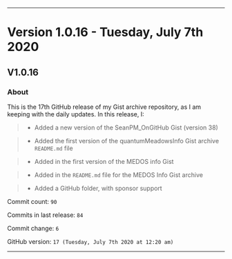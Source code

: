 
***

# Version 1.0.16 - Tuesday, July 7th 2020

## V1.0.16

### About

This is the 17th GitHub release of my Gist archive repository, as I am keeping with the daily updates. In this release, I:

> * Added a new version of the SeanPM_OnGitHub Gist (version 38)

> * Added the first version of the quantumMeadowsInfo Gist archive `README.md` file

> * Added in the first version of the MEDOS info Gist

> * Added in the `README.md` file for the MEDOS Info Gist archive

> * Added a GitHub folder, with sponsor support

Commit count: `90`

Commits in last release: `84`

Commit change: `6`

GitHub version: `17 (Tuesday, July 7th 2020 at 12:20 am)`

***
